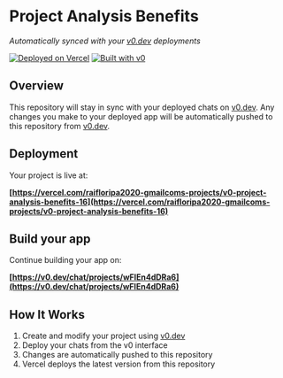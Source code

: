 # Project Analysis Benefits

*Automatically synced with your [v0.dev](https://v0.dev) deployments*

[![Deployed on Vercel](https://img.shields.io/badge/Deployed%20on-Vercel-black?style=for-the-badge&logo=vercel)](https://vercel.com/raifloripa2020-gmailcoms-projects/v0-project-analysis-benefits-16)
[![Built with v0](https://img.shields.io/badge/Built%20with-v0.dev-black?style=for-the-badge)](https://v0.dev/chat/projects/wFIEn4dDRa6)

## Overview

This repository will stay in sync with your deployed chats on [v0.dev](https://v0.dev).
Any changes you make to your deployed app will be automatically pushed to this repository from [v0.dev](https://v0.dev).

## Deployment

Your project is live at:

**[https://vercel.com/raifloripa2020-gmailcoms-projects/v0-project-analysis-benefits-16](https://vercel.com/raifloripa2020-gmailcoms-projects/v0-project-analysis-benefits-16)**

## Build your app

Continue building your app on:

**[https://v0.dev/chat/projects/wFIEn4dDRa6](https://v0.dev/chat/projects/wFIEn4dDRa6)**

## How It Works

1. Create and modify your project using [v0.dev](https://v0.dev)
2. Deploy your chats from the v0 interface
3. Changes are automatically pushed to this repository
4. Vercel deploys the latest version from this repository